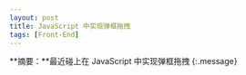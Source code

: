 ```yaml
---
layout: post
title: JavaScript 中实现弹框拖拽
tags: [Front-End]
---
```


**摘要：**最近碰上在 JavaScript 中实现弹框拖拽
{:.message}

